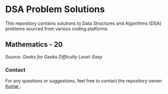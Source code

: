 # DSA Problem Solutions

This repository contains solutions to Data Structures and Algorithms (DSA) problems sourced from various coding platforms.

## Mathematics - 20
*Source: Geeks for Geeks*
*Difficulty Level: Easy*

### Contact
For any questions or suggestions, feel free to contact the repository owner: [ Kumar ](mailto:kumar.cse.576@gmail.com).
